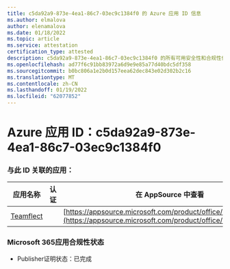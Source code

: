 ```yaml
---
title: c5da92a9-873e-4ea1-86c7-03ec9c1384f0 的 Azure 应用 ID 信息
ms.author: elmalova
author: elenamalova
ms.date: 01/18/2022
ms.topic: article
ms.service: attestation
certification_type: attested
description: c5da92a9-873e-4ea1-86c7-03ec9c1384f0 的所有可用安全性和合规性信息。
ms.openlocfilehash: ad77f6c91bb83972a6d9e9e85a77d40bdc5df358
ms.sourcegitcommit: b0bc806a1e2b0d157eea62dec843e02d302b2c16
ms.translationtype: MT
ms.contentlocale: zh-CN
ms.lasthandoff: 01/19/2022
ms.locfileid: "62077852"
---
```

# <a name="azure-app-id-c5da92a9-873e-4ea1-86c7-03ec9c1384f0"></a>Azure 应用 ID：c5da92a9-873e-4ea1-86c7-03ec9c1384f0


### <a name="apps-associated-with-this-id"></a>与此 ID 关联的应用：
| **应用名称** | **认证** | **在 AppSource 中查看** |
|--------------|---------------|-----------------------|
| [Teamflect](https://docs.microsoft.com/microsoft-365-app-certification/forward/WA200001860) |  | [https://appsource.microsoft.com/product/office/WA200001860](https://appsource.microsoft.com/product/office/WA200001860) |

### <a name="microsoft-365-app-compliance-status"></a>Microsoft 365应用合规性状态
- Publisher证明状态：已完成
